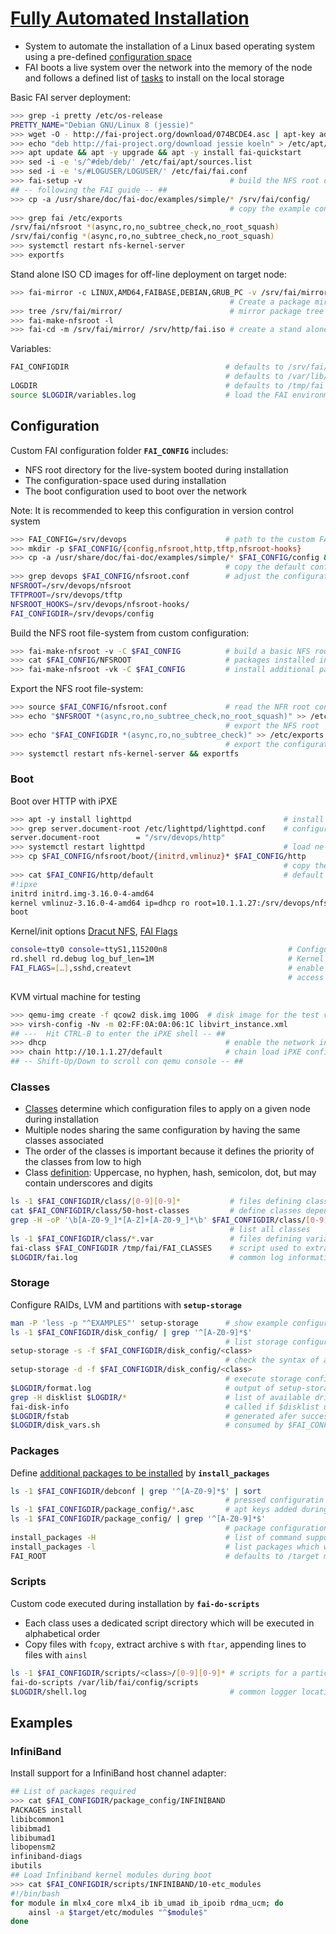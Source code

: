 # [Fully Automated Installation](http://fai-project.org/)

* System to automate the installation of a Linux based operating system using a pre-defined [configuration space](http://fai-project.org/fai-guide/#_a_id_c3_a_the_configuration_space_and_its_subdirectories)
* FAI boots a live system over the network into the memory of the node and follows a defined list of [tasks](http://fai-project.org/fai-guide/#tasks) to install on the local storage

Basic FAI server deployment:

```bash
>>> grep -i pretty /etc/os-release
PRETTY_NAME="Debian GNU/Linux 8 (jessie)"
>>> wget -O - http://fai-project.org/download/074BCDE4.asc | apt-key add -
>>> echo "deb http://fai-project.org/download jessie koeln" > /etc/apt/sources.list.d/fai.list
>>> apt update && apt -y upgrade && apt -y install fai-quickstart
>>> sed -i -e 's/^#deb/deb/' /etc/fai/apt/sources.list
>>> sed -i -e 's/#LOGUSER/LOGUSER/' /etc/fai/fai.conf
>>> fai-setup -v                                 # build the NFS root directory in /srv/fai/nfsroot
## -- following the FAI guide -- ##
>>> cp -a /usr/share/doc/fai-doc/examples/simple/* /srv/fai/config/
                                                 # copy the example configiration space
>>> grep fai /etc/exports
/srv/fai/nfsroot *(async,ro,no_subtree_check,no_root_squash)
/srv/fai/config *(async,ro,no_subtree_check,no_root_squash)
>>> systemctl restart nfs-kernel-server
>>> exportfs
```

Stand alone ISO CD images for off-line deployment on target node:

```bash
>>> fai-mirror -c LINUX,AMD64,FAIBASE,DEBIAN,GRUB_PC -v /srv/fai/mirror | tee /var/log/fai-mirror.log
                                                 # Create a package mirror for a FAI CD
>>> tree /srv/fai/mirror/                        # mirror package tree
>>> fai-make-nfsroot -l
>>> fai-cd -m /srv/fai/mirror/ /srv/http/fai.iso # create a stand alone FAI CD for offline deployment
```

Variables:

```bash
FAI_CONFIGDIR                                   # defaults to /srv/fai/config on the server
                                                # defaults to /var/lib/fai/config during installation
LOGDIR                                          # defaults to /tmp/fai during deployment
source $LOGDIR/variables.log                    # load the FAI environment for testing/debugging
```

## Configuration

Custom FAI configuration folder **`FAI_CONFIG`** includes:

* NFS root directory for the live-system booted during installation
* The configuration-space used during installation
* The boot configuration used to boot over the network

Note: It is recommended to keep this configuration in version control system

```bash
>>> FAI_CONFIG=/srv/devops                      # path to the custom FAI configuration
>>> mkdir -p $FAI_CONFIG/{config,nfsroot,http,tftp,nfsroot-hooks}
>>> cp -a /usr/share/doc/fai-doc/examples/simple/* $FAI_CONFIG/config && cp -r /etc/fai/* $FAI_CONFIG/
                                                # copy the default configuration
>>> grep devops $FAI_CONFIG/nfsroot.conf        # adjust the configuration to custom path
NFSROOT=/srv/devops/nfsroot
TFTPROOT=/srv/devops/tftp
NFSROOT_HOOKS=/srv/devops/nfsroot-hooks/
FAI_CONFIGDIR=/srv/devops/config
```

Build the NFS root file-system from custom configuration:

```bash
>>> fai-make-nfsroot -v -C $FAI_CONFIG          # build a basic NFS root
>>> cat $FAI_CONFIG/NFSROOT                     # packages installed into the NFS root
>>> fai-make-nfsroot -vk -C $FAI_CONFIG         # install additional packages after modifing the above file
```

Export the NFS root file-system:

```bash
>>> source $FAI_CONFIG/nfsroot.conf             # read the NFR root configuration
>>> echo "$NFSROOT *(async,ro,no_subtree_check,no_root_squash)" >> /etc/exports
                                                # export the NFS root
>>> echo "$FAI_CONFIGDIR *(async,ro,no_subtree_check)" >> /etc/exports
                                                # export the configuration space
>>> systemctl restart nfs-kernel-server && exportfs
```

### Boot

Boot over HTTP with iPXE

```bash
>>> apt -y install lighttpd                                  # install a web-server
>>> grep server.document-root /etc/lighttpd/lighttpd.conf    # configure the document root
server.document-root        = "/srv/devops/http"
>>> systemctl restart lighttpd                               # load ne configuration
>>> cp $FAI_CONFIG/nfsroot/boot/{initrd,vmlinuz}* $FAI_CONFIG/http
                                                             # copy the kernel and init RAM disk
>>> cat $FAI_CONFIG/http/default                             # default iPXE configuration
#!ipxe
initrd initrd.img-3.16.0-4-amd64
kernel vmlinuz-3.16.0-4-amd64 ip=dhcp ro root=10.1.1.27:/srv/devops/nfsroot aufs FAI_FLAGS=verbose,sshd,createvt FAI_CONFIG_SRC=nfs://10.1.1.27/srv/devops/config FAI_ACTION=install
boot
```

Kernel/init options [Dracut NFS](https://www.kernel.org/pub/linux/utils/boot/dracut/dracut.html#_nfs), [FAI Flags](http://fai-project.org/fai-guide/#_a_id_faiflags_a_fai_flags)

```bash
console=tty0 console=ttyS1,115200n8                           # Configure the serial console
rd.shell rd.debug log_buf_len=1M                              # Kernel debugging
FAI_FLAGS=[…],sshd,createvt                                   # enable SSH login during deployment
                                                              # access another console with ALT-F2, and ALT-F3
```

KVM virtual machine for testing

```bash
>>> qemu-img create -f qcow2 disk.img 100G  # disk image for the test virtual machine
>>> virsh-config -Nv -m 02:FF:0A:0A:06:1C libvirt_instance.xml
## ---  Hit CTRL-B to enter the iPXE shell -- ##
>>> dhcp                                        # enable the network interface
>>> chain http://10.1.1.27/default              # chain load iPXE configuration from the FAI server over HTTP
## -- Shift-Up/Down to scroll con qemu console -- ##
```
### Classes

* [Classes](http://fai-project.org/fai-guide/#_a_id_classc_a_the_class_concept) determine which configuration files to apply on a given node during installation
* Multiple nodes sharing the same configuration by having the same classes associated
* The order of the classes is important because it defines the priority of the classes from low to high
* Class [definition](http://fai-project.org/fai-guide/#defining%20classes): Uppercase, no hyphen, hash, semicolon, dot, but may contain underscores and digits

```bash
ls -1 $FAI_CONFIGDIR/class/[0-9][0-9]*           # files defining classes
cat $FAI_CONFIGDIR/class/50-host-classes         # define classes depending on the host name
grep -H -oP '\b[A-Z0-9_]*[A-Z]+[A-Z0-9_]*\b' $FAI_CONFIGDIR/class/[0-9][0-9]* | cut -d: -f2 | sort | uniq
                                                 # list all classes
ls -1 $FAI_CONFIGDIR/class/*.var                 # files defining variables
fai-class $FAI_CONFIGDIR /tmp/fai/FAI_CLASSES    # script used to extract class definition from configuration
$LOGDIR/fai.log                                  # common log information from the $FAI_NFSROOT/usr/sbin/fai
```

### Storage

Configure RAIDs, LVM and partitions with **`setup-storage`**

```bash
man -P 'less -p "^EXAMPLES"' setup-storage      # show example configuration in documentation
ls -1 $FAI_CONFIGDIR/disk_config/ | grep '^[A-Z0-9]*$'
                                                # list storage configuration files
setup-storage -s -f $FAI_CONFIGDIR/disk_config/<class>
                                                # check the syntax of a storage configuration file
setup-storage -d -f $FAI_CONFIGDIR/disk_config/<class>
                                                # execute storage configuration manually for testing
$LOGDIR/format.log                              # output of setup-storage during deployment
grep -H disklist $LOGDIR/*                      # list of available drives in the system
fai-disk-info                                   # called if $disklist unset
$LOGDIR/fstab                                   # generated afer successful storage setup
$LOGDIR/disk_vars.sh                            # consumed by $FAI_CONFIGDIR/scripts/GRUB_PC/10-setup
```

### Packages

Define  [additional packages to be installed](http://fai-project.org/fai-guide/#_a_id_packageconfig_a_software_package_configuration) by **`install_packages`**

```bash
ls -1 $FAI_CONFIGDIR/debconf | grep '^[A-Z0-9]*$' | sort
                                                # pressed configuratin for packages
ls -1 $FAI_CONFIGDIR/package_config/*.asc       # apt keys added during deployment
ls -1 $FAI_CONFIGDIR/package_config/ | grep '^[A-Z0-9]*$'
                                                # package configuration files
install_packages -H                             # list of command supported in package configuration
install_packages -l                             # list packages which will be installed
FAI_ROOT                                        # defaults to /target mount-point for local file-systems
```

### Scripts

Custom code executed during installation by **`fai-do-scripts`**

* Each class uses a dedicated script directory which will be executed in alphabetical order
* Copy files with `fcopy`, extract archive s with `ftar`, appending lines to files with `ainsl`

```bash
ls -1 $FAI_CONFIGDIR/scripts/<class>/[0-9][0-9]* # scripts for a particular class
fai-do-scripts /var/lib/fai/config/scripts
$LOGDIR/shell.log                                # common logger location for executed scripts
```

## Examples

### InfiniBand

Install support for a InfiniBand host channel adapter:

```bash
## List of packages required
>>> cat $FAI_CONFIGDIR/package_config/INFINIBAND
PACKAGES install
libibcommon1
libibmad1
libibumad1
libopensm2
infiniband-diags
ibutils
## Load Infiniband kernel modules during boot
>>> cat $FAI_CONFIGDIR/scripts/INFINIBAND/10-etc_modules
#!/bin/bash
for module in mlx4_core mlx4_ib ib_umad ib_ipoib rdma_ucm; do
    ainsl -a $target/etc/modules "^$module$"
done
```



